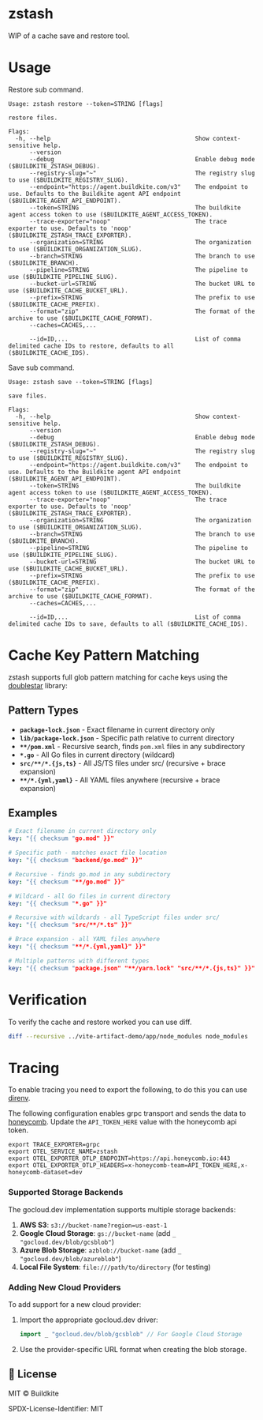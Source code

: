# zstash

WIP of a cache save and restore tool.

# Usage

Restore sub command.

```
Usage: zstash restore --token=STRING [flags]

restore files.

Flags:
  -h, --help                                         Show context-sensitive help.
      --version
      --debug                                        Enable debug mode ($BUILDKITE_ZSTASH_DEBUG).
      --registry-slug="~"                            The registry slug to use ($BUILDKITE_REGISTRY_SLUG).
      --endpoint="https://agent.buildkite.com/v3"    The endpoint to use. Defaults to the Buildkite agent API endpoint ($BUILDKITE_AGENT_API_ENDPOINT).
      --token=STRING                                 The buildkite agent access token to use ($BUILDKITE_AGENT_ACCESS_TOKEN).
      --trace-exporter="noop"                        The trace exporter to use. Defaults to 'noop' ($BUILDKITE_ZSTASH_TRACE_EXPORTER).
      --organization=STRING                          The organization to use ($BUILDKITE_ORGANIZATION_SLUG).
      --branch=STRING                                The branch to use ($BUILDKITE_BRANCH).
      --pipeline=STRING                              The pipeline to use ($BUILDKITE_PIPELINE_SLUG).
      --bucket-url=STRING                            The bucket URL to use ($BUILDKITE_CACHE_BUCKET_URL).
      --prefix=STRING                                The prefix to use ($BUILDKITE_CACHE_PREFIX).
      --format="zip"                                 The format of the archive to use ($BUILDKITE_CACHE_FORMAT).
      --caches=CACHES,...

      --id=ID,...                                    List of comma delimited cache IDs to restore, defaults to all ($BUILDKITE_CACHE_IDS).
```

Save sub command.

```
Usage: zstash save --token=STRING [flags]

save files.

Flags:
  -h, --help                                         Show context-sensitive help.
      --version
      --debug                                        Enable debug mode ($BUILDKITE_ZSTASH_DEBUG).
      --registry-slug="~"                            The registry slug to use ($BUILDKITE_REGISTRY_SLUG).
      --endpoint="https://agent.buildkite.com/v3"    The endpoint to use. Defaults to the Buildkite agent API endpoint ($BUILDKITE_AGENT_API_ENDPOINT).
      --token=STRING                                 The buildkite agent access token to use ($BUILDKITE_AGENT_ACCESS_TOKEN).
      --trace-exporter="noop"                        The trace exporter to use. Defaults to 'noop' ($BUILDKITE_ZSTASH_TRACE_EXPORTER).
      --organization=STRING                          The organization to use ($BUILDKITE_ORGANIZATION_SLUG).
      --branch=STRING                                The branch to use ($BUILDKITE_BRANCH).
      --pipeline=STRING                              The pipeline to use ($BUILDKITE_PIPELINE_SLUG).
      --bucket-url=STRING                            The bucket URL to use ($BUILDKITE_CACHE_BUCKET_URL).
      --prefix=STRING                                The prefix to use ($BUILDKITE_CACHE_PREFIX).
      --format="zip"                                 The format of the archive to use ($BUILDKITE_CACHE_FORMAT).
      --caches=CACHES,...

      --id=ID,...                                    List of comma delimited cache IDs to save, defaults to all ($BUILDKITE_CACHE_IDS).
```

# Cache Key Pattern Matching

zstash supports full glob pattern matching for cache keys using the [doublestar](https://github.com/bmatcuk/doublestar) library:

## Pattern Types

- **`package-lock.json`** - Exact filename in current directory only
- **`lib/package-lock.json`** - Specific path relative to current directory  
- **`**/pom.xml`** - Recursive search, finds `pom.xml` files in any subdirectory
- **`*.go`** - All Go files in current directory (wildcard)
- **`src/**/*.{js,ts}`** - All JS/TS files under src/ (recursive + brace expansion)
- **`**/*.{yml,yaml}`** - All YAML files anywhere (recursive + brace expansion)

## Examples

```yaml
# Exact filename in current directory only
key: "{{ checksum "go.mod" }}"

# Specific path - matches exact file location  
key: "{{ checksum "backend/go.mod" }}"

# Recursive - finds go.mod in any subdirectory
key: "{{ checksum "**/go.mod" }}"

# Wildcard - all Go files in current directory
key: "{{ checksum "*.go" }}"

# Recursive with wildcards - all TypeScript files under src/
key: "{{ checksum "src/**/*.ts" }}"

# Brace expansion - all YAML files anywhere
key: "{{ checksum "**/*.{yml,yaml}" }}"

# Multiple patterns with different types
key: "{{ checksum "package.json" "**/yarn.lock" "src/**/*.{js,ts}" }}"
```

# Verification

To verify the cache and restore worked you can use diff.

```bash
diff --recursive ../vite-artifact-demo/app/node_modules node_modules
```

# Tracing

To enable tracing you need to export the following, to do this you can use [direnv](https://direnv.net/).

The following configuration enables grpc transport and sends the data to [honeycomb](https://www.honeycomb.io/distributed-tracing). Update the `API_TOKEN_HERE` value with the honeycomb api token.

```
export TRACE_EXPORTER=grpc
export OTEL_SERVICE_NAME=zstash
export OTEL_EXPORTER_OTLP_ENDPOINT=https://api.honeycomb.io:443
export OTEL_EXPORTER_OTLP_HEADERS=x-honeycomb-team=API_TOKEN_HERE,x-honeycomb-dataset=dev
```

### Supported Storage Backends

The gocloud.dev implementation supports multiple storage backends:

1. **AWS S3**: `s3://bucket-name?region=us-east-1`
2. **Google Cloud Storage**: `gs://bucket-name` (add `_ "gocloud.dev/blob/gcsblob"`)
3. **Azure Blob Storage**: `azblob://bucket-name` (add `_ "gocloud.dev/blob/azureblob"`)
4. **Local File System**: `file:///path/to/directory` (for testing)

### Adding New Cloud Providers

To add support for a new cloud provider:

1. Import the appropriate gocloud.dev driver:
   ```go
   import _ "gocloud.dev/blob/gcsblob" // For Google Cloud Storage
   ```

2. Use the provider-specific URL format when creating the blob storage.

## 📝 License

MIT © Buildkite

SPDX-License-Identifier: MIT